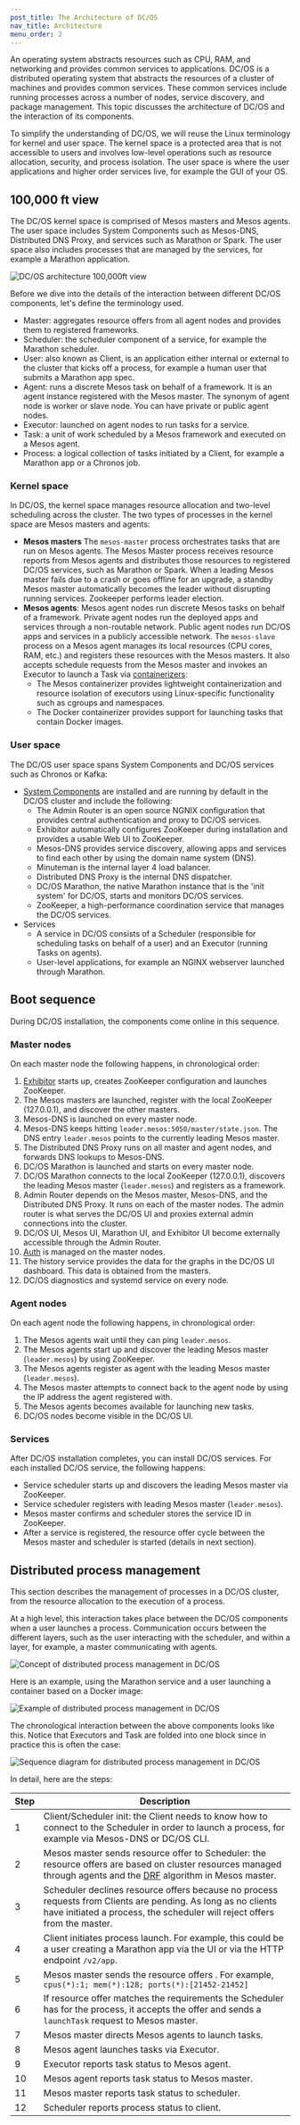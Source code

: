 ```yaml
---
post_title: The Architecture of DC/OS
nav_title: Architecture
menu_order: 2
---
```


An operating system abstracts resources such as CPU, RAM, and networking and provides common services to applications. DC/OS is a distributed operating system that abstracts the resources of a cluster of machines and provides common services. These common services include running processes across a number of nodes, service discovery, and package management. This topic discusses the architecture of DC/OS and the interaction of its components.

To simplify the understanding of DC/OS, we will reuse the Linux terminology for kernel and user space. The kernel space is a protected area that is not accessible to users and involves low-level operations such as resource allocation, security, and process isolation. The user space is where the user applications and higher order services live, for example the GUI of your OS.

## 100,000 ft view

The DC/OS kernel space is comprised of Mesos masters and Mesos agents. The user space includes System Components such as Mesos-DNS, Distributed DNS Proxy, and services such as Marathon or Spark. The user space also includes processes that are managed by the services, for example a Marathon application.

![DC/OS architecture 100,000ft view](../img/dcos-architecture-100000ft.png)

Before we dive into the details of the interaction between different DC/OS components, let's define the terminology used.

- Master: aggregates resource offers from all agent nodes and provides them to registered frameworks.
- Scheduler: the scheduler component of a service, for example the Marathon scheduler.
- User: also known as Client, is an application either internal or external to the cluster that kicks off a process, for example a human user that submits a Marathon app spec.
- Agent: runs a discrete Mesos task on behalf of a framework. It is an agent instance registered with the Mesos master. The synonym of agent node is worker or slave node. You can have private or public agent nodes.
- Executor: launched on agent nodes to run tasks for a service.
- Task: a unit of work scheduled by a Mesos framework and executed on a Mesos agent.
- Process: a logical collection of tasks initiated by a Client, for example a Marathon app or a Chronos job.

### Kernel space

In DC/OS, the kernel space manages resource allocation and two-level scheduling across the cluster. The two types of processes in the kernel space are Mesos masters and agents:

- **Mesos masters** The `mesos-master` process orchestrates tasks that are run on Mesos agents. The Mesos Master process receives resource reports from Mesos agents and distributes those resources to registered DC/OS services, such as Marathon or Spark. When a leading Mesos master fails due to a crash or goes offline for an upgrade, a standby Mesos master automatically becomes the leader without disrupting running services. Zookeeper performs leader election.
- **Mesos agents**: Mesos agent nodes run discrete Mesos tasks on behalf of a framework. Private agent nodes run the deployed apps and services through a non-routable network. Public agent nodes run DC/OS apps and services in a publicly accessible network. The `mesos-slave` process on a Mesos agent manages its local resources (CPU cores, RAM, etc.) and registers these resources with the Mesos masters. It also accepts schedule requests from the Mesos master and invokes an Executor to launch a Task via [containerizers](http://mesos.apache.org/documentation/latest/containerizer/):
  - The Mesos containerizer provides lightweight containerization and resource isolation of executors using Linux-specific functionality such as cgroups and namespaces.
  - The Docker containerizer provides support for launching tasks that contain Docker images.

### User space

The DC/OS user space spans System Components and DC/OS services such as Chronos or Kafka:

- [System Components][components] are installed and are running by default in the DC/OS cluster and include the following:
  - The Admin Router is an open source NGNIX configuration that provides central authentication and proxy to DC/OS services.
  - Exhibitor automatically configures ZooKeeper during installation and provides a usable Web UI to ZooKeeper.
  - Mesos-DNS provides service discovery, allowing apps and services to find each other by using the domain name system (DNS).
  - Minuteman is the internal layer 4 load balancer.
  - Distributed DNS Proxy is the internal DNS dispatcher.
  - DC/OS Marathon, the native Marathon instance that is the 'init system' for DC/OS, starts and monitors DC/OS services.
  - ZooKeeper, a high-performance coordination service that manages the DC/OS services.
- Services
  - A service in DC/OS consists of a Scheduler (responsible for scheduling tasks on behalf of a user) and an Executor (running Tasks on agents).
  - User-level applications, for example an NGINX webserver launched through Marathon.

## <a name="boot"></a>Boot sequence

During DC/OS installation, the components come online in this sequence.

### Master nodes

On each master node the following happens, in chronological order:

1. [Exhibitor](https://github.com/mesosphere/exhibitor-dcos) starts up, creates ZooKeeper configuration and launches ZooKeeper.
1. The Mesos masters are launched, register with the local ZooKeeper (127.0.0.1), and discover the other masters.
1. Mesos-DNS is launched on every master node.
1. Mesos-DNS keeps hitting `leader.mesos:5050/master/state.json`. The DNS entry `leader.mesos` points to the currently leading Mesos master.
1. The Distributed DNS Proxy runs on all master and agent nodes, and forwards DNS lookups to Mesos-DNS.
1. DC/OS Marathon is launched and starts on every master node.
1. DC/OS Marathon connects to the local ZooKeeper (127.0.0.1), discovers the leading Mesos master (`leader.mesos`) and registers as a framework.
1. Admin Router depends on the Mesos master, Mesos-DNS, and the Distributed DNS Proxy. It runs on each of the master nodes. The admin router is what serves the DC/OS UI and proxies external admin connections into the cluster.
1. DC/OS UI, Mesos UI, Marathon UI, and Exhibitor UI become externally accessible through the Admin Router.
1. [Auth][auth] is managed on the master nodes.
1. The history service provides the data for the graphs in the DC/OS UI dashboard. This data is obtained from the masters.
1. DC/OS diagnostics and systemd service on every node.

### Agent nodes

On each agent node the following happens, in chronological order:

1. The Mesos agents wait until they can ping `leader.mesos`.
1. The Mesos agents start up and discover the leading Mesos master (`leader.mesos`) by using ZooKeeper.
1. The Mesos agents register as agent with the leading Mesos master (`leader.mesos`).
1. The Mesos master attempts to connect back to the agent node by using the IP address the agent registered with.
1. The Mesos agents becomes available for launching new tasks.
1. DC/OS nodes become visible in the DC/OS UI.

### Services

After DC/OS installation completes, you can install DC/OS services. For each installed DC/OS service, the following happens:

- Service scheduler starts up and discovers the leading Mesos master via ZooKeeper.
- Service scheduler registers with leading Mesos master (`leader.mesos`).
- Mesos master confirms and scheduler stores the service ID in ZooKeeper.
- After a service is registered, the resource offer cycle between the Mesos master and scheduler is started (details in next section).

## Distributed process management

This section describes the management of processes in a DC/OS cluster, from the resource allocation to the execution of a process.

At a high level, this interaction takes place between the DC/OS components when a user launches a process. Communication occurs between the different layers, such as the user interacting with the scheduler, and within a layer, for example, a master communicating with agents.

![Concept of distributed process management in DC/OS](../img/dcos-architecture-distributed-process-management-concept.png)

Here is an example, using the Marathon service and a user launching a container based on a Docker image:

![Example of distributed process management in DC/OS](../img/dcos-architecture-distributed-process-management-example.png)

The chronological interaction between the above components looks like this. Notice that Executors and Task are folded into one block since in practice this is often the case:

![Sequence diagram for distributed process management in DC/OS](../img/dcos-architecture-distributed-process-management-seq-diagram.png)

In detail, here are the steps:

| Step | Description |
| ---- | ----------- |
| 1    | Client/Scheduler init: the Client needs to know how to connect to the Scheduler in order to launch a process, for example via Mesos-DNS or DC/OS CLI. |
| 2    | Mesos master sends resource offer to Scheduler: the resource offers are based on cluster resources managed through agents and the [DRF](https://www.cs.berkeley.edu/~alig/papers/drf.pdf) algorithm in Mesos master.|
| 3    | Scheduler declines resource offers because no process requests from Clients are pending. As long as no clients have initiated a process, the scheduler will reject offers from the master. |
| 4    | Client initiates process launch. For example, this could be a user creating a Marathon app via the UI or via the HTTP endpoint `/v2/app`. |
| 5    | Mesos master sends the resource offers . For example, `cpus(*):1; mem(*):128; ports(*):[21452-21452]` |
| 6    | If resource offer matches the requirements the Scheduler has for the process, it accepts the offer and sends a `launchTask` request to Mesos master. |
| 7    | Mesos master directs Mesos agents to launch tasks. |
| 8    | Mesos agent launches tasks via Executor. |
| 9    | Executor reports task status to Mesos agent. |
| 10   | Mesos agent reports task status to Mesos master. |
| 11   | Mesos master reports task status to scheduler. |
| 12   | Scheduler reports process status to client. |

[auth]: /docs/1.7/administration/security/
[components]: /docs/1.7/overview/components/
